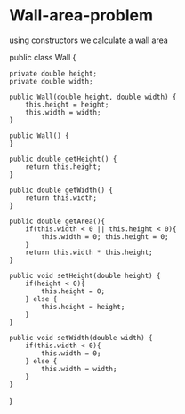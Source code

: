 # Wall-area-problem
using constructors we calculate a wall area 

public class Wall {

    private double height;
    private double width;

    public Wall(double height, double width) {
        this.height = height;
        this.width = width;
    }

    public Wall() {
    }

    public double getHeight() {
        return this.height;
    }

    public double getWidth() {
        return this.width;
    }

    public double getArea(){
        if(this.width < 0 || this.height < 0){
            this.width = 0; this.height = 0;
        }
        return this.width * this.height;
    }

    public void setHeight(double height) {
        if(height < 0){
            this.height = 0;
        } else {
            this.height = height;
        }
    }

    public void setWidth(double width) {
        if(this.width < 0){
            this.width = 0;
        } else {
            this.width = width;
        }
    }
}

